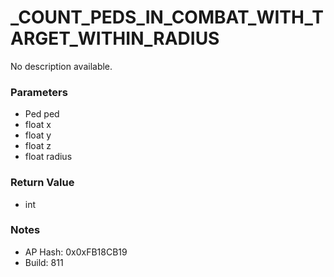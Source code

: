 # _COUNT_PEDS_IN_COMBAT_WITH_TARGET_WITHIN_RADIUS

No description available.

### Parameters
* Ped ped
* float x
* float y
* float z
* float radius

### Return Value
* int

### Notes
* AP Hash: 0x0xFB18CB19
* Build: 811

